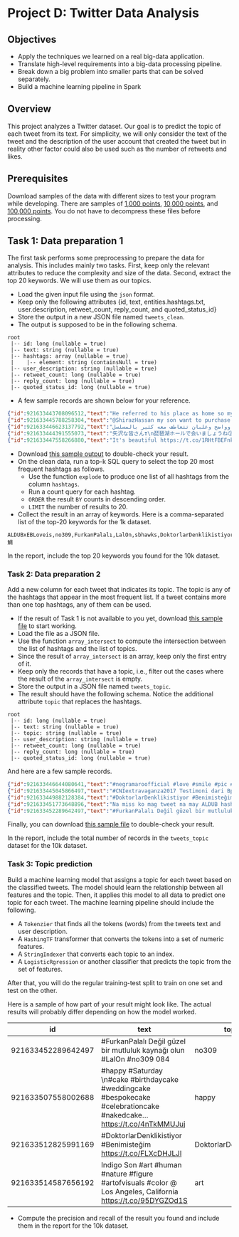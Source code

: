 # Project D: Twitter Data Analysis

## Objectives
- Apply the techniques we learned on a real big-data application.
- Translate high-level requirements into a big-data processing pipeline.
- Break down a big problem into smaller parts that can be solved separately.
- Build a machine learning pipeline in Spark

## Overview
This project analyzes a Twitter dataset. Our goal is to predict the topic of each tweet from its text.
For simplicity, we will only consider the text of the tweet and the description of the user account that
created the tweet but in reality other factor could also be used such as the number of retweets and likes.

## Prerequisites
Download samples of the data with different sizes to test your program while developing.
There are samples of
[1,000 points](https://drive.google.com/open?id=1CoNIq2cymgr7sie8KcDU4HL7cEu-RAEb),
[10,000 points](https://drive.google.com/open?id=1CnmVPg8L3deF0EhCBy4Orh3GoSdjosJ4),
and [100,000 points](https://drive.google.com/open?id=1Cn_E45y0kVXZZRlb7BE9n6F7pwhrcPvZ).
You do not have to decompress these files before processing.

## Task 1: Data preparation 1
The first task performs some preprocessing to prepare the data for analysis.
This includes mainly two tasks.
First, keep only the relevant attributes to reduce the complexity and size of the data.
Second, extract the top 20 keywords. We will use them as our topics.

- Load the given input file using the `json` format.
- Keep only the following attributes {id, text, entities.hashtags.txt, user.description, retweet_count, reply_count, and quoted_status_id}
- Store the output in a new JSON file named `tweets_clean`.
- The output is supposed to be in the following schema.
```
root
 |-- id: long (nullable = true)
 |-- text: string (nullable = true)
 |-- hashtags: array (nullable = true)
 |    |-- element: string (containsNull = true)
 |-- user_description: string (nullable = true)
 |-- retweet_count: long (nullable = true)
 |-- reply_count: long (nullable = true)
 |-- quoted_status_id: long (nullable = true)
```
- A few sample records are shown below for your reference.
```json
{"id":921633443708096512,"text":"He referred to his place as home so my heart is SO warm rn https://t.co/xZS41dUF55","hashtags":[],"user_description":"constantly grumpy","retweet_count":0,"reply_count":0}
{"id":921633445788258304,"text":"@ShirazHassan my son want to purchase his camera for his assignments as BJMC students so which the good in nowadays??. Regards","hashtags":[],"user_description":"Cheif operating officer with 300 crore Indian conglomerate in edibles Oils. HQ Raipur Chattisgarh","retweet_count":0,"reply_count":0}
{"id":921633446623137792,"text":"حمزة العيلي وهو\" محروس\" الزوج الثاني لهيفاء وهبي بالمسلسل جداً نظيف وواضح وغلبان تتعاطف معه كثير بالمسلسل\nالمسلسل جميل وماننسى دور عمرو واكد","hashtags":[],"retweet_count":0,"reply_count":0}
{"id":921633444391555073,"text":"矢沢な皆さん❣️\n琵琶湖ホールで会いましょうね😘\n#トラバス2017 https://t.co/G4IMOC4VIF","hashtags":["トラバス2017"],"user_description":"JR草津駅東口徒歩約4分❣️昭和歌謡からロックまて♫老若男女が楽しめるカラオケバーです🎤","retweet_count":0,"reply_count":0}
{"id":921633447558266880,"text":"It's beautiful https://t.co/1RHtFBEFnk","hashtags":[],"user_description":"Football, healthcare, stem cell research, technology, cycling, politics. I believe in an Australian Republic #SydneyIsSkyBlue","retweet_count":0,"reply_count":0}
```
- Download [this sample output](https://drive.google.com/open?id=1EDI4xS0qQJkMsk4Pt9WkhGX9QVsa_hX1)
  to double-check your result.
- On the clean data, run a top-k SQL query to select the top 20 most frequent hashtags as follows.
  - Use the function `explode` to produce one list of all hashtags from the column `hashtags`.
  - Run a count query for each hashtag.
  - `ORDER` the result `BY` counts in descending order.
  - `LIMIT` the number of results to 20.
- Collect the result in an array of keywords. Here is a comma-separated list of the top-20 keywords for the 1k dataset.
```text
ALDUBxEBLoveis,no309,FurkanPalalı,LalOn,sbhawks,DoktorlarDenklikistiyor,Benimisteğim,احتاج_بالوقت_هذا,happy,السعودية,nowplaying,CNIextravaganza2017,love,beautiful,art,türkiye,vegalta,KittyLive,tossademar,鯛
```

In the report, include the top 20 keywords you found for the 10k dataset.

### Task 2: Data preparation 2
Add a new column for each tweet that indicates its topic.
The topic is any of the hashtags that appear in the most frequent list.
If a tweet contains more than one top hashtags, any of them can be used.

- If the result of Task 1 is not available to you yet,
  download [this sample file](https://drive.google.com/open?id=1EDI4xS0qQJkMsk4Pt9WkhGX9QVsa_hX1) to start working.
- Load the file as a JSON file.
- Use the function `array_intersect` to compute the intersection between the list of hashtags and the list of topics.
- Since the result of `array_intersect` is an array, keep only the first entry of it.
- Keep only the records that have a topic, i.e., filter out the cases where the result of the `array_intersect` is empty.
- Store the output in a JSON file named `tweets_topic`.
- The result should have the following schema. Notice the additional attribute `topic` that replaces the hashtags.
```text
root
 |-- id: long (nullable = true)
 |-- text: string (nullable = true)
 |-- topic: string (nullable = true)
 |-- user_description: string (nullable = true)
 |-- retweet_count: long (nullable = true)
 |-- reply_count: long (nullable = true)
 |-- quoted_status_id: long (nullable = true)
```
And here are a few sample records.

```json
{"id":921633446644080641,"text":"#negramaroofficial #love #smile #pic #follow4follow #followme #finoallimbrunire #amorecheritorni… https://t.co/o3LPaMxBrj","topic":"love","user_description":"Negramanteinside_romanainside\nSe non sei Giuliano Sangiorgi lasciami stare.","retweet_count":0,"reply_count":0}
{"id":921633445045866497,"text":"#CNIextravaganza2017 Testimoni dari Bpk. Agung Handaya sebagai Double Diamond mengenai CNI I-Plan 2017 #bisnisCNI https://t.co/6fEs7eQPWh","topic":"CNIextravaganza2017","user_description":"Hebat Produknya Hebat Bisnisnya","retweet_count":0,"reply_count":0}
{"id":921633449882128384,"text":"#DoktorlarDenklikistiyor #Benimisteğim https://t.co/decAepZqMN","topic":"DoktorlarDenklikistiyor","user_description":"emin ben","retweet_count":0,"reply_count":0}
{"id":921633451773648896,"text":"Na miss ko mag tweet na may ALDUB hashtag  #ALDUBxEBLoveis","topic":"ALDUBxEBLoveis","user_description":"Resilient. Objective. Rational.\nLove is a grave mental disease. - Plato","retweet_count":0,"reply_count":0}
{"id":921633452289642497,"text":"#FurkanPalalı Değil güzel bir mutluluk kaynağı olun #LalOn #no309 084","topic":"no309","retweet_count":0,"reply_count":0}
```

Finally, you can download
[this sample file](https://drive.google.com/open?id=1EEwaBE5Es6yOpQ54y-iANtHLyFmvZABe)
to double-check your result.

In the report, include the total number of records in the `tweets_topic` dataset for the 10k dataset.

### Task 3: Topic prediction
Build a machine learning model that assigns a topic for each tweet based on the classified tweets.
The model should learn the relationship between all features and the topic.
Then, it applies this model to all data to predict one topic for each tweet.
The machine learning pipeline should include the following.

- A `Tokenzier` that finds all the tokens (words) from the tweets text and user description.
- A `HashingTF` transformer that converts the tokens into a set of numeric features.
- A `StringIndexer` that converts each topic to an index.
- A `LogisticRgression` or another classifier that predicts the topic from the set of features.

After that, you will do the regular training-test split to train on one set and test on the other.

Here is a sample of how part of your result might look like. The actual results will probably differ depending on how the model worked.

|id                | text                                                                                                                  |topic                  |user_description                                                                                                     |label|prediction|
|------------------|-----------------------------------------------------------------------------------------------------------------------|-----------------------|---------------------------------------------------------------------------------------------------------------------|-----|----------|
|921633452289642497| #FurkanPalalı Değil güzel bir mutluluk kaynağı olun #LalOn #no309 084                                                 |no309                  |null                                                                                                                 |1.0  |1.0       |
|921633507558002688| #happy #Saturday \n#cake #birthdaycake #weddingcake #bespokecake #celebrationcake #nakedcake… https://t.co/4nTkMMUJuj |happy                  |Pastry chef, personal cook, mum. Cakes + bakes from my little bakery in tooting market, London cakes@nuvolabakery.com|10.0 |6.0       |
|921633512825991169| #DoktorlarDenklikistiyor #Benimisteğim https://t.co/FLXcDHJLJl                                                        |DoktorlarDenklikistiyor|emin ben                                                                                                             |3.0  |3.0       |
|921633514587656192| Indigo Son #art #human #nature #figure #artofvisuals #color @ Los Angeles, California https://t.co/95DYGZOd1S         |art                    |I am an artist. So, there!                                                                                           |8.0  |6.0       |

- Compute the precision and recall of the result you found and include them in the report for the 10k dataset. 
